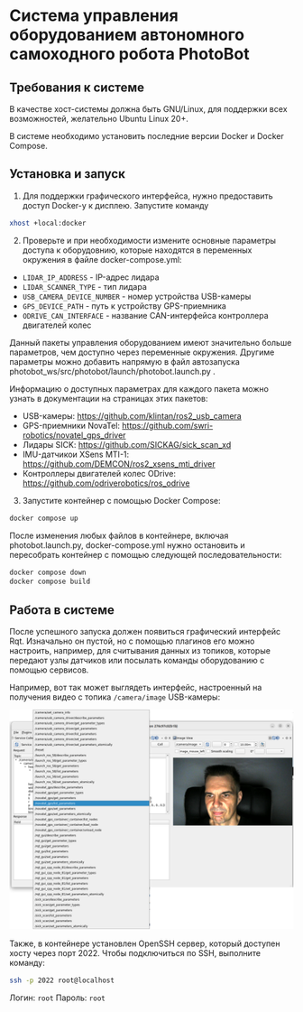 # Система управления оборудованием автономного самоходного робота PhotoBot

## Требования к системе

В качестве хост-системы должна быть GNU/Linux, для поддержки всех возможностей, желательно Ubuntu Linux 20+.

В системе необходимо установить последние версии Docker и Docker Compose.

## Установка и запуск

1. Для поддержки графического интерфейса, нужно предоставить доступ Docker-y к дисплею. Запустите команду

```bash
xhost +local:docker
```

2. Проверьте и при необходимости измените основные параметры доступа к оборудовнию, которые находятся в переменных окружения в файле docker-compose.yml:

* `LIDAR_IP_ADDRESS` - IP-адрес лидара
* `LIDAR_SCANNER_TYPE` - тип лидара
* `USB_CAMERA_DEVICE_NUMBER` - номер устройства USB-камеры
* `GPS_DEVICE_PATH` - путь к устройству GPS-приемника
* `ODRIVE_CAN_INTERFACE` - название CAN-интерфейса контроллера двигателей колес

Данный пакеты управления оборудованием имеют значительно больше параметров, чем доступно через переменные окружения. Другиме параметры можно добавить напрямую в файл автозапуска photobot_ws/src/photobot/launch/photobot.launch.py .

Информацию о доступных параметрах для каждого пакета можно узнать в документации на страницах этих пакетов:

* USB-камеры: https://github.com/klintan/ros2_usb_camera
* GPS-приемники NovaTel: https://github.com/swri-robotics/novatel_gps_driver   
* Лидары SICK: https://github.com/SICKAG/sick_scan_xd 
* IMU-датчикои XSens MTI-1: https://github.com/DEMCON/ros2_xsens_mti_driver
* Контроллеры двигателей колес ODrive: https://github.com/odriverobotics/ros_odrive

3. Запустите контейнер с помощью Docker Compose:

```bash
docker compose up
```

После изменения любых файлов в контейнере, включая photobot.launch.py, docker-compose.yml нужно остановить и пересобрать контейнер с помощью следующей последовательности:

```bash
docker compose down
docker compose build
```

## Работа в системе

После успешного запуска должен появиться графический интерфейс Rqt. Изначально он пустой, но с помощью плагинов его можно настроить, например, для считывания данных из топиков, которые передают узлы датчиков или посылать команды оборудованию с помощью сервисов.

Например, вот так может выглядеть интерфейс, настроенный на получения видео с топика `/camera/image` USB-камеры:

![text](rqt.png)

Также, в контейнере установлен OpenSSH сервер, который доступен хосту через порт 2022. Чтобы подключиться по SSH, выполните команду:

```bash
ssh -p 2022 root@localhost
```

Логин: `root`
Пароль: `root`